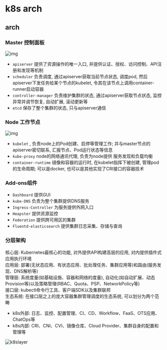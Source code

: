 # k8s arch

## arch

### Master 控制面板  

![img](res/k8smaster.png)

- `apiserver` 提供了资源操作的唯一入口, 并提供认证、授权、访问控制、API注册和发现等机制
- `scheduler` 负责调度, 通过apiserver获取当前节点状态, 调度pod, 然后apiserver下发任务给某个节点的kubelet, 令其在该节点上调用container-runner启动容器
- `controller-manager` 负责维护集群的状态, 通过apiserver获取节点状态, 监控异常并调节恢复, 自动扩展, 滚动更新等
- `etcd` 保存了整个集群的状态, 只与apiserver通信

### Node 工作节点

![img](res/k8snode.png)

- `kubelet` , 负责node上的Pod创建、启停等管理工作; 并与master节点的apiserver密切联系, 汇报节点、Pod运行状态等信息
- `kube-proxy` node的网络通讯代理, 负责为node提供 服务发现和负载均衡
- `container-runtime` 镜像和容器的运行时, 在kubelet指挥下被创建, 管理pod的生命周期; 可以是docker, 也可以是其他实现了CRI接口的容器技术

### Add-ons组件

- `Dashboard` 提供GUI
- `kube-DNS` 负责为整个集群提供DNS服务
- `Ingress-Controller` 为服务提供外网入口
- `Heapster` 提供资源监控
- `Federation` 提供跨可用区的集群
- `Fluentd-elasticsearch` 提供集群日志采集、存储与查询

### 分层架构

核心层: Kubernetes最核心的功能, 对外提供API构建高层的应用, 对内提供插件式应用执行环境  
应用层: 部署(无状态应用、有状态应用、批处理任务、集群应用等)和路由(服务发现、DNS解析等)  
管理层: 系统度量(如基础设施、容器和网络的度量), 自动化(如自动扩展、动态Provision等)以及策略管理(RBAC、Quota、PSP、NetworkPolicy等)  
接口层: kubectl命令行工具、客户端SDK以及集群联邦  
生态系统: 在接口层之上的庞大容器集群管理调度的生态系统, 可以划分为两个范畴  

- k8s外部: 日志、监控、配置管理、CI、CD、Workflow、FaaS、OTS应用、ChatOps等
- k8s内部: CRI、CNI、CVI、镜像仓库、Cloud Provider、集群自身的配置和管理等

![k8slayer](res/k8slayer.jpg)